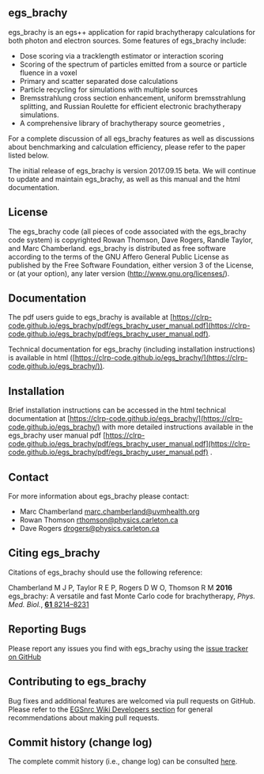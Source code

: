 ## egs\_brachy

egs\_brachy is an egs++ application for rapid brachytherapy calculations
for both photon and electron sources. Some features of egs\_brachy
include:

- Dose scoring via a tracklength estimator or interaction scoring
- Scoring of the spectrum of particles emitted from a source or particle
  fluence in a voxel
- Primary and scatter separated dose calculations
- Particle recycling for simulations with multiple sources
- Bremsstrahlung cross section enhancement, uniform bremsstrahlung
  splitting, and Russian Roulette for efficient electronic brachytherapy
  simulations.
- A comprehensive library of brachytherapy source geometries ,

For a complete discussion of all egs\_brachy features as well as
discussions about benchmarking and calculation efficiency, please refer
to the paper listed below.

The initial release of egs_brachy is version 2017.09.15 beta. We will continue
to update and maintain egs_brachy, as well as this manual and the html
documentation.


## License

The egs_brachy code (all pieces of code associated with the egs_brachy code
    system) is copyrighted Rowan Thomson, Dave Rogers, Randle Taylor, and Marc
Chamberland. egs_brachy is distributed as free software according to the terms
of the GNU Affero General Public License as published by the Free Software
Foundation, either version 3 of the License, or (at your option), any later
version (http://www.gnu.org/licenses/).

## Documentation

The pdf users guide to egs\_brachy is available at
[https://clrp-code.github.io/egs_brachy/pdf/egs_brachy_user_manual.pdf](https://clrp-code.github.io/egs_brachy/pdf/egs_brachy_user_manual.pdf).

Technical documentation for egs\_brachy (including installation instructions) is
available in html
([https://clrp-code.github.io/egs_brachy/](https://clrp-code.github.io/egs_brachy/)).

## Installation

Brief installation instructions can be accessed in the html technical
documentation at
[https://clrp-code.github.io/egs_brachy/](https://clrp-code.github.io/egs_brachy/)
with more detailed instructions available in the egs_brachy user manual pdf
[https://clrp-code.github.io/egs_brachy/pdf/egs_brachy_user_manual.pdf](https://clrp-code.github.io/egs_brachy/pdf/egs_brachy_user_manual.pdf) .

## Contact

For more information about egs\_brachy please contact:

- Marc Chamberland <marc.chamberland@uvmhealth.org>
- Rowan Thomson <rthomson@physics.carleton.ca>
- Dave Rogers <drogers@physics.carleton.ca>

## Citing egs\_brachy

Citations of egs\_brachy should use the following reference:

Chamberland M J P, Taylor R E P, Rogers D W O, Thomson R M **2016**
egs\_brachy: A versatile and fast Monte Carlo code for brachytherapy,
    _Phys.  Med. Biol._, [**61** 8214–8231](http://dx.doi.org/10.1088/0031-9155/61/23/8214)

## Reporting Bugs

Please report any issues you find with egs\_brachy using the [issue
tracker on GitHub](https://github.com/clrp-code/egs_brachy/issues)

## Contributing to egs\_brachy

Bug fixes and additional features are welcomed via pull requests on
GitHub. Please refer to the [EGSnrc Wiki Developers section](https://github.com/nrc-cnrc/EGSnrc/wiki) for
general recommendations about making pull requests.

## Commit history (change log)

The complete commit history (i.e., change log) can be consulted [here](https://github.com/clrp-code/egs_brachy/commits/master).
